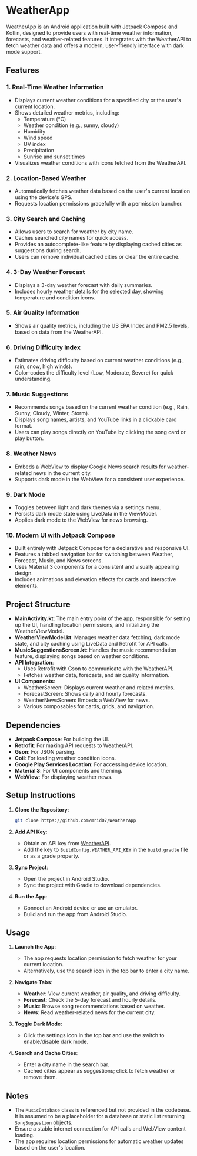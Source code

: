 # WeatherApp

WeatherApp is an Android application built with Jetpack Compose and Kotlin, designed to provide users with real-time weather information, forecasts, and weather-related features. It integrates with the WeatherAPI to fetch weather data and offers a modern, user-friendly interface with dark mode support.

## Features

### 1. **Real-Time Weather Information**
   - Displays current weather conditions for a specified city or the user's current location.
   - Shows detailed weather metrics, including:
     - Temperature (°C)
     - Weather condition (e.g., sunny, cloudy)
     - Humidity
     - Wind speed
     - UV index
     - Precipitation
     - Sunrise and sunset times
   - Visualizes weather conditions with icons fetched from the WeatherAPI.

### 2. **Location-Based Weather**
   - Automatically fetches weather data based on the user's current location using the device's GPS.
   - Requests location permissions gracefully with a permission launcher.

### 3. **City Search and Caching**
   - Allows users to search for weather by city name.
   - Caches searched city names for quick access.
   - Provides an autocomplete-like feature by displaying cached cities as suggestions during search.
   - Users can remove individual cached cities or clear the entire cache.

### 4. **3-Day Weather Forecast**
   - Displays a 3-day weather forecast with daily summaries.
   - Includes hourly weather details for the selected day, showing temperature and condition icons.

### 5. **Air Quality Information**
   - Shows air quality metrics, including the US EPA Index and PM2.5 levels, based on data from the WeatherAPI.

### 6. **Driving Difficulty Index**
   - Estimates driving difficulty based on current weather conditions (e.g., rain, snow, high winds).
   - Color-codes the difficulty level (Low, Moderate, Severe) for quick understanding.

### 7. **Music Suggestions**
   - Recommends songs based on the current weather condition (e.g., Rain, Sunny, Cloudy, Winter, Storm).
   - Displays song names, artists, and YouTube links in a clickable card format.
   - Users can play songs directly on YouTube by clicking the song card or play button.

### 8. **Weather News**
   - Embeds a WebView to display Google News search results for weather-related news in the current city.
   - Supports dark mode in the WebView for a consistent user experience.

### 9. **Dark Mode**
   - Toggles between light and dark themes via a settings menu.
   - Persists dark mode state using LiveData in the ViewModel.
   - Applies dark mode to the WebView for news browsing.

### 10. **Modern UI with Jetpack Compose**
   - Built entirely with Jetpack Compose for a declarative and responsive UI.
   - Features a tabbed navigation bar for switching between Weather, Forecast, Music, and News screens.
   - Uses Material 3 components for a consistent and visually appealing design.
   - Includes animations and elevation effects for cards and interactive elements.

## Project Structure

- **MainActivity.kt**: The main entry point of the app, responsible for setting up the UI, handling location permissions, and initializing the WeatherViewModel.
- **WeatherViewModel.kt**: Manages weather data fetching, dark mode state, and city caching using LiveData and Retrofit for API calls.
- **MusicSuggestionsScreen.kt**: Handles the music recommendation feature, displaying songs based on weather conditions.
- **API Integration**:
  - Uses Retrofit with Gson to communicate with the WeatherAPI.
  - Fetches weather data, forecasts, and air quality information.
- **UI Components**:
  - WeatherScreen: Displays current weather and related metrics.
  - ForecastScreen: Shows daily and hourly forecasts.
  - WeatherNewsScreen: Embeds a WebView for news.
  - Various composables for cards, grids, and navigation.

## Dependencies

- **Jetpack Compose**: For building the UI.
- **Retrofit**: For making API requests to WeatherAPI.
- **Gson**: For JSON parsing.
- **Coil**: For loading weather condition icons.
- **Google Play Services Location**: For accessing device location.
- **Material 3**: For UI components and theming.
- **WebView**: For displaying weather news.

## Setup Instructions

1. **Clone the Repository**:
   ```bash
   git clone https://github.com/mrid07/WeatherApp
   ```

2. **Add API Key**:
   - Obtain an API key from [WeatherAPI](https://www.weatherapi.com).
   - Add the key to `BuildConfig.WEATHER_API_KEY` in the `build.gradle` file or as a grade property.

3. **Sync Project**:
   - Open the project in Android Studio.
   - Sync the project with Gradle to download dependencies.

4. **Run the App**:
   - Connect an Android device or use an emulator.
   - Build and run the app from Android Studio.

## Usage

1. **Launch the App**:
   - The app requests location permission to fetch weather for your current location.
   - Alternatively, use the search icon in the top bar to enter a city name.

2. **Navigate Tabs**:
   - **Weather**: View current weather, air quality, and driving difficulty.
   - **Forecast**: Check the 5-day forecast and hourly details.
   - **Music**: Browse song recommendations based on weather.
   - **News**: Read weather-related news for the current city.

3. **Toggle Dark Mode**:
   - Click the settings icon in the top bar and use the switch to enable/disable dark mode.

4. **Search and Cache Cities**:
   - Enter a city name in the search bar.
   - Cached cities appear as suggestions; click to fetch weather or remove them.

## Notes

- The `MusicDatabase` class is referenced but not provided in the codebase. It is assumed to be a placeholder for a database or static list returning `SongSuggestion` objects.
- Ensure a stable internet connection for API calls and WebView content loading.
- The app requires location permissions for automatic weather updates based on the user's location.

